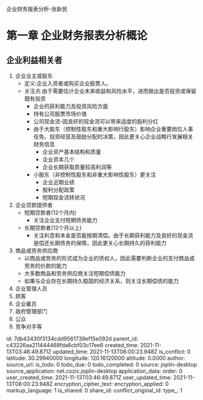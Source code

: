 企业财务报表分析-张新民

# 第一章 企业财务报表分析概论
## 企业利益相关者
1. 企业业主或股东
   + 定义:企业入资者或购买企业股票人。
   + 关注点:由于需要估计企业未来收益和风险水平，进而做出是否投资或保留既有投资
        - 企业的获利能力及投资风险方面
        - 持有公司股票市场价值
        - 公司现金流-因良好的现金流可以带来适度的股利分红
        - 由于大股东（控制性股东和重大影响行股东）影响企业重要岗位人事任免，投资经营及鼓励分配的决策，因此更关心企业战略行发展相关财务信息
            + 企业资产基本结构和质量
            + 企业资本几个
            + 企业长期获取质量较高利润等
        - 小股东（非控制性股东和非重大影响性股东）更关注
            + 企业近期业绩
            + 股利分配政策
            + 短期现金流转状况
2. 企业贷款提供者
   + 短期贷款者(12个月内)
        - 关注企业支付短期债务能力
   + 长期贷款者(12个月以上)
        - 关注利息和本金是否能按期清偿。由于长期获利能力及良好的现金流是偿还长期债务的保障，因此更关心长期持久的获利能力
3. 商品或劳务供应商
	+ 以商品或劳务的形式成为企业的债权人，因此需要判断企业的支付商品或劳务的价款的能力
	+ 大多数商品和劳务供应商关注短期偿债能力
	+ 如果与企业存在长期持久稳固的经济关系，则关注长期偿债的能力
5. 企业管理人员
6. 顾客
7. 企业雇员
8. 政府管理部门
9. 公众
10. 竞争对手等

id: 7db43430f3134cdd9561739ef15e092d
parent_id: c43226aa211444468fda6cbf03c17ee6
created_time: 2021-11-13T03:46:49.871Z
updated_time: 2021-11-13T08:00:23.948Z
is_conflict: 0
latitude: 30.29940000
longitude: 120.16120000
altitude: 0.0000
author: 
source_url: 
is_todo: 0
todo_due: 0
todo_completed: 0
source: joplin-desktop
source_application: net.cozic.joplin-desktop
application_data: 
order: 0
user_created_time: 2021-11-13T03:46:49.871Z
user_updated_time: 2021-11-13T08:00:23.948Z
encryption_cipher_text: 
encryption_applied: 0
markup_language: 1
is_shared: 0
share_id: 
conflict_original_id: 
type_: 1